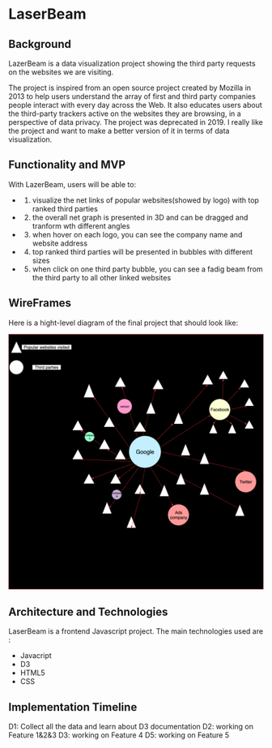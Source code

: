 # LaserBeam

## Background

LazerBeam is a data visualization project showing the third party requests on the websites we are visiting.

The project is inspired from an open source project created by Mozilla in 2013 to help users understand the array of first and third party companies people interact with every day across the Web. It also educates users about the third-party trackers active on the websites they are browsing, in a perspective of data privacy. The project was deprecated in 2019. I really like the project and want to make a better version of it in terms of data visualization.

## Functionality and MVP

With LazerBeam, users will be able to:
 * 1. visualize the net links of popular websites(showed by logo) with top ranked third parties
 * 2. the overall net graph is presented in 3D and can be dragged and tranform wth different angles
 * 3. when hover on each logo, you can see the company name and website address
 * 4. top ranked third parties will be presented in bubbles with different sizes
 * 5. when click on one third party bubble, you can see a fadig beam from the third party to all other linked websites
 
 
## WireFrames
  
  Here is a hight-level diagram of the final project that should look like:
  
  ![alt text](https://github.com/ladydragonforever/LaserBeam/blob/master/LazerBeam.png)
  
## Architecture and Technologies
 LaserBeam is a frontend Javascript project. The main technologies used are :
  * Javacript
  * D3
  * HTML5
  * CSS
  
## Implementation Timeline

  D1: Collect all the data and learn about D3 documentation
  D2: working on Feature 1&2&3
  D3: working on Feature 4
  D5: working on Feature 5
